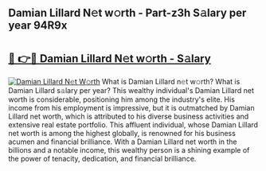 ## Damian Lillard N𝚎t w𝚘rth - Part-z3h S𝚊lary per year 94R9x

# <h2><a href="http://gc123al.nevu.top/?p=Damian+Lillard">🔗 👉🔴 Damian Lillard N𝚎t w𝚘rth - S𝚊lary</a></h2>

[![Damian Lillard N𝚎t W𝚘rth](https://i.imgur.com/Oavwk0R.jpeg)](http://gc123al.nevu.top/?p=Damian+Lillard)
What is Damian Lillard n𝚎t w𝚘rth? What is Damian Lillard s𝚊lary per year?
This wealthy individual's Damian Lillard net worth is considerable, positioning him among the industry's elite. His income from his employment is impressive, but it is outmatched by Damian Lillard net worth, which is attributed to his diverse business activities and extensive real estate portfolio. This affluent individual, whose Damian Lillard net worth is among the highest globally, is renowned for his business acumen and financial brilliance. With a Damian Lillard net worth in the billions and a notable income, this wealthy person is a shining example of the power of tenacity, dedication, and financial brilliance.
